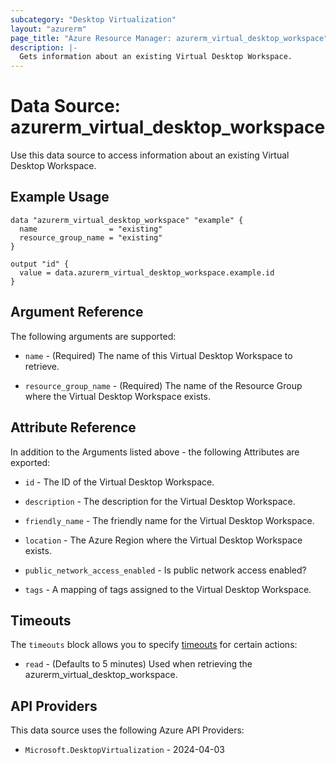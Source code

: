 ```yaml
---
subcategory: "Desktop Virtualization"
layout: "azurerm"
page_title: "Azure Resource Manager: azurerm_virtual_desktop_workspace"
description: |-
  Gets information about an existing Virtual Desktop Workspace.
---
```


# Data Source: azurerm_virtual_desktop_workspace

Use this data source to access information about an existing Virtual Desktop Workspace.

## Example Usage

```hcl
data "azurerm_virtual_desktop_workspace" "example" {
  name                = "existing"
  resource_group_name = "existing"
}

output "id" {
  value = data.azurerm_virtual_desktop_workspace.example.id
}
```

## Argument Reference

The following arguments are supported:

* `name` - (Required) The name of this Virtual Desktop Workspace to retrieve.

* `resource_group_name` - (Required) The name of the Resource Group where the Virtual Desktop Workspace exists.

## Attribute Reference

In addition to the Arguments listed above - the following Attributes are exported: 

* `id` - The ID of the Virtual Desktop Workspace.

* `description` - The description for the Virtual Desktop Workspace.

* `friendly_name` - The friendly name for the Virtual Desktop Workspace.

* `location` - The Azure Region where the Virtual Desktop Workspace exists.

* `public_network_access_enabled` - Is public network access enabled?

* `tags` - A mapping of tags assigned to the Virtual Desktop Workspace.

## Timeouts

The `timeouts` block allows you to specify [timeouts](https://developer.hashicorp.com/terraform/language/resources/configure#define-operation-timeouts) for certain actions:

* `read` - (Defaults to 5 minutes) Used when retrieving the azurerm_virtual_desktop_workspace.

## API Providers
<!-- This section is generated, changes will be overwritten -->
This data source uses the following Azure API Providers:

* `Microsoft.DesktopVirtualization` - 2024-04-03
